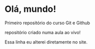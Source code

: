 # Olá, mundo!
 Primeiro repositório do curso Git e Github

 repositório criado numa aula ao vivo!
 
 Essa linha eu alterei diretamente no site.
